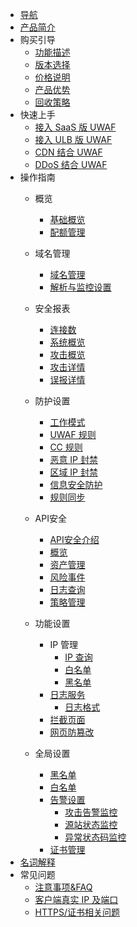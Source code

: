 
- [导航](/uewaf/README)
- [产品简介](/uewaf/product/illustrate)
- 购买引导
  - [功能描述](/uewaf/steer/introduction)
  - [版本选择](/uewaf/steer/version_selection)
  - [价格说明](/uewaf/steer/price)
  - [产品优势](/uewaf/steer/advantage)
  - [回收策略](/uewaf/steer/recycling_strategy)
- 快速上手
  - [接入 SaaS 版 UWAF](/uewaf/use/access_uwaf)
  - [接入 ULB 版 UWAF](/uewaf/use/ulb_with_uwaf)
  - [CDN 结合 UWAF](/uewaf/use/cdn_with_uwaf)
  - [DDoS 结合 UWAF](/uewaf/use/ddos_with_uwaf)
- 操作指南
  - 概览
    - [基础概览](/uewaf/features/info/info)
    - [配额管理](/uewaf/features/info/quota_management)
    <!--* [IPv6设置](/uewaf/features/info/ipv6)-->
  - 域名管理
    - [域名管理](/uewaf/features/domain/domain_set)
    - [解析与监控设置](/uewaf/features/domain/monitor_set)
  - 安全报表
    - [连接数](/uewaf/features/report/concurrent_conn)
    - [系统概览](/uewaf/features/report/website_overview)
    - [攻击概览](/uewaf/features/report/attack_analysis)
    - [攻击详情](/uewaf/features/report/attack_details)
    - [误报详情](/uewaf/features/report/false_positive)
  - 防护设置
    - [工作模式](/uewaf/features/rule/mode)
    - [UWAF 规则](/uewaf/features/rule/uwaf_rule)
    - [CC 规则](/uewaf/features/rule/cc_rule)
    - [恶意 IP 封禁](/uewaf/features/rule/malicious_ip)
    - [区域 IP 封禁](/uewaf/features/rule/regional_ban)
    - [信息安全防护](/uewaf/features/rule/information_security)
    - [规则同步](/uewaf/features/rule/rule_sync)
  - API安全
      - [API安全介绍](/uewaf/features/api-security/illustrate)
      - [概览](/uewaf/features/api-security/info)
      - [资产管理](/uewaf/features/api-security/asset)
      - [风险事件](/uewaf/features/api-security/events)
      - [日志查询](/uewaf/features/api-security/logs)
      - [策略管理](/uewaf/features/api-security/policy) 

  - 功能设置
    - IP 管理
      - [IP 查询](/uewaf/features/expand/ip_query)
      - [白名单](/uewaf/features/expand/white_list)
      - [黑名单](/uewaf/features/expand/black_list)
    - [日志服务](/uewaf/features/expand/log)
      - [日志格式](/uewaf/features/expand/log_format)
    - [拦截页面](/uewaf/features/expand/intercept_page)
    - [网页防篡改](/uewaf/features/expand/prevent_tampering)
  - 全局设置
    - [黑名单](/uewaf/global/black_list)
    - [白名单](/uewaf/global/white_list)
    - [告警设置](/uewaf/global/message/alert)
      - [攻击告警监控](/uewaf/global/message/attack_alert)
      - [源站状态监控](/uewaf/global/message/status_alert)
      - [异常状态码监控](/uewaf/global/message/exception_alert)
    - [证书管理](/uewaf/global/certificate_management)
- [名词解释](/uewaf/_glossary)
- 常见问题
  - [注意事项&FAQ](/uewaf/problem/faq)
  - [客户端真实 IP 及端口](/uewaf/problem/get_real_ip)
  - [HTTPS/证书相关问题](/uewaf/problem/https_and_ssl)
